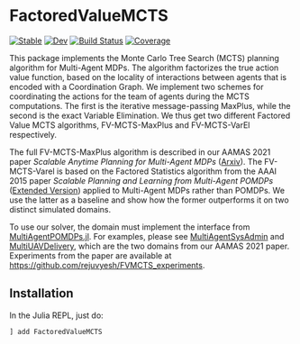 # FactoredValueMCTS

[![Stable](https://img.shields.io/badge/docs-stable-blue.svg)](https://JuliaPOMDP.github.io/FactoredValueMCTS.jl/stable)
[![Dev](https://img.shields.io/badge/docs-dev-blue.svg)](https://JuliaPOMDP.github.io/FactoredValueMCTS.jl/dev)
[![Build Status](https://github.com/JuliaPOMDP/FactoredValueMCTS.jl/workflows/CI/badge.svg)](https://github.com/JuliaPOMDP/FactoredValueMCTS.jl/actions)
[![Coverage](https://codecov.io/gh/JuliaPOMDP/FactoredValueMCTS.jl/branch/master/graph/badge.svg)](https://codecov.io/gh/JuliaPOMDP/FactoredValueMCTS.jl)

This package implements the Monte Carlo Tree Search (MCTS) planning algorithm for Multi-Agent MDPs. The algorithm factorizes the true action value function, based on the locality of interactions between agents that is encoded with a Coordination Graph. We implement two schemes for coordinating the actions for the team of agents during the MCTS computations. The first is the iterative message-passing MaxPlus, while the second is the exact Variable Elimination. We thus get two different Factored Value MCTS algorithms, FV-MCTS-MaxPlus and FV-MCTS-VarEl respectively.

The full FV-MCTS-MaxPlus algorithm is described in our AAMAS 2021 paper _Scalable Anytime Planning for Multi-Agent MDPs_ ([Arxiv](https://arxiv.org/abs/2101.04788)). The FV-MCTS-Varel is based on the Factored Statistics algorithm from the AAAI 2015 paper _Scalable Planning and Learning from Multi-Agent POMDPs_ ([Extended Version](https://arxiv.org/abs/1404.1140)) applied to Multi-Agent MDPs rather than POMDPs. We use the latter as a baseline and show how the former outperforms it on two distinct simulated domains.

To use our solver, the domain must implement the interface from [MultiAgentPOMDPs.jl](https://github.com/JuliaPOMDP/MultiAgentPOMDPs.jl). For examples, please see [MultiAgentSysAdmin](https://github.com/JuliaPOMDP/MultiAgentSysAdmin.jl) and [MultiUAVDelivery](https://github.com/JuliaPOMDP/MultiUAVDelivery.jl), which are the two domains from our AAMAS 2021 paper. Experiments from the paper are available at https://github.com/rejuvyesh/FVMCTS_experiments.

## Installation

In the Julia REPL, just do:
```julia
] add FactoredValueMCTS
```
